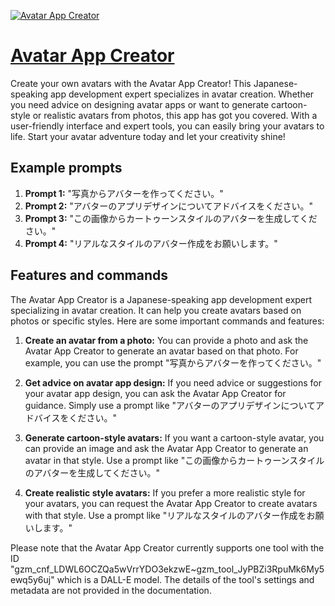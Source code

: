 [![Avatar App Creator](https://files.oaiusercontent.com/file-b4iXzicDE6SUGvPzUZ8STBqf?se=2123-10-19T02%3A52%3A25Z&sp=r&sv=2021-08-06&sr=b&rscc=max-age%3D31536000%2C%20immutable&rscd=attachment%3B%20filename%3Da6d3a833-9de4-4c58-bebc-5f0d9edadd5b.png&sig=m/MbRdKOhPxtj4taGcRdc6AsWw1TqcXPumFHwY5QpoU%3D)](https://chat.openai.com/g/g-uVTPnajAb-avatar-app-creator)

# [Avatar App Creator](https://chat.openai.com/g/g-uVTPnajAb-avatar-app-creator)

Create your own avatars with the Avatar App Creator! This Japanese-speaking app development expert specializes in avatar creation. Whether you need advice on designing avatar apps or want to generate cartoon-style or realistic avatars from photos, this app has got you covered. With a user-friendly interface and expert tools, you can easily bring your avatars to life. Start your avatar adventure today and let your creativity shine!

## Example prompts

1. **Prompt 1:** "写真からアバターを作ってください。"
2. **Prompt 2:** "アバターのアプリデザインについてアドバイスをください。"
3. **Prompt 3:** "この画像からカートゥーンスタイルのアバターを生成してください。"
4. **Prompt 4:** "リアルなスタイルのアバター作成をお願いします。"

## Features and commands

The Avatar App Creator is a Japanese-speaking app development expert specializing in avatar creation. It can help you create avatars based on photos or specific styles. Here are some important commands and features:

1. **Create an avatar from a photo:** You can provide a photo and ask the Avatar App Creator to generate an avatar based on that photo. For example, you can use the prompt "写真からアバターを作ってください。"

2. **Get advice on avatar app design:** If you need advice or suggestions for your avatar app design, you can ask the Avatar App Creator for guidance. Simply use a prompt like "アバターのアプリデザインについてアドバイスをください。"

3. **Generate cartoon-style avatars:** If you want a cartoon-style avatar, you can provide an image and ask the Avatar App Creator to generate an avatar in that style. Use a prompt like "この画像からカートゥーンスタイルのアバターを生成してください。"

4. **Create realistic style avatars:** If you prefer a more realistic style for your avatars, you can request the Avatar App Creator to create avatars with that style. Use a prompt like "リアルなスタイルのアバター作成をお願いします。"

Please note that the Avatar App Creator currently supports one tool with the ID "gzm_cnf_LDWL6OCZQa5wVrrYDO3ekzwE~gzm_tool_JyPBZi3RpuMk6My5ewq5y6uj" which is a DALL-E model. The details of the tool's settings and metadata are not provided in the documentation.